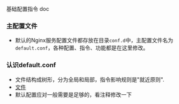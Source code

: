 基础配置指令 doc

### 主配置文件
- 默认的Nginx服务配置文件都存放在目录`conf.d`中，主配置文件名为`default.conf`，各种配置、指令、功能都是在这里修改。

### 认识default.conf
- 文件结构成树形，分为全局和局部，指令影响规则是"就近原则".
- [文件](../../resources/nginx.conf)
- 默认配置应对一般需要是足够的，看注释修改一下
